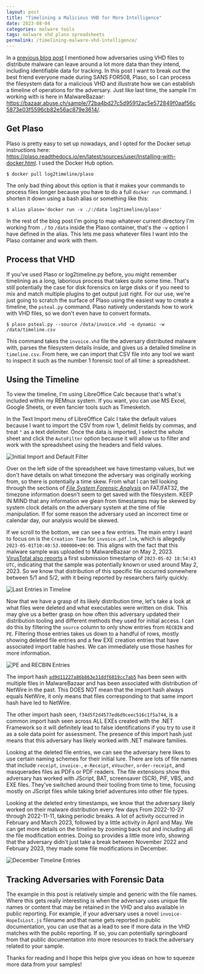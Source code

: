```yaml
---
layout: post
title: "Timelining a Malicious VHD for More Intelligence"
date: 2023-08-04
categories: malware tools
tags: malware vhd plaso spreadsheets
permalink: /timelining-malware-vhd-intelligence/
---
```


In a [previous blog post](https://psyrun.github.io/vhd-malware-an-excellent-choice/) I mentioned how adversaries using VHD files to distribute malware can leave around a lot more data than they intend, including identifiable data for tracking. In this post I want to break out the best friend everyone made during SANS FOR508, Plaso, so I can process the filesystem data for a malicious VHD and illustrate how we can establish a timeline of operations for the adversary. Just like last time, the sample I'm working with is here in MalwareBazaar: <https://bazaar.abuse.ch/sample/72ba4bd27c5d95912ac5e572849f0aaf56c5873e03f5596cb82e56ac879e3614/>.

## Get Plaso

Plaso is pretty easy to set up nowadays, and I opted for the Docker setup instructions here: <https://plaso.readthedocs.io/en/latest/sources/user/Installing-with-docker.html>. I used the Docker Hub option.

```console
$ docker pull log2timeline/plaso
```

The only bad thing about this option is that it makes your commands to process files longer because you have to do a full `docker run` command. I shorten it down using a bash alias or something like this:

```console
$ alias plaso='docker run -v ./:/data log2timeline/plaso'
```

In the rest of the blog post I'm going to map whatever current directory I'm working from `./` to `/data` inside the Plaso container, that's the `-v` option I have defined in the alias. This lets me pass whatever files I want into the Plaso container and work with them.

## Process that VHD

If you've used Plaso or log2timeline.py before, you might remember timelining as a long, laborious process that takes quite some time. That's still potentially the case for disk forensics on large disks or if you need to mix and match multiple plugins to get output just right. For our use, we're just going to scratch the surface of Plaso using the easiest way to create a timeline, the `psteal.py` command. Plaso natively understands how to work with VHD files, so we don't even have to convert formats.

```console
$ plaso psteal.py --source /data/invoice.vhd -o dynamic -w /data/timeline.csv
```

This command takes the `invoice.vhd` file the adversary distributed malware with, parses the filesystem details inside, and gives us a detailed timeline in `timeline.csv`. From here, we can import that CSV file into any tool we want to inspect it such as the number 1 forensic tool of all time: a spreadsheet.

## Using the Timeline

To view the timeline, I'm using LibreOffice Calc because that's what's included within my REMnux system. If you want, you can use MS Excel, Google Sheets, or even fancier tools such as Timesketch.

In the Text Import menu of LibreOffice Calc I take the default values because I want to import the CSV from row 1, delimit fields by commas, and treat `"` as a text delimiter. Once the data is imported, I select the whole sheet and click the `AutoFilter` option because it will allow us to filter and work with the spreadsheet using the headers and field values.

![Initial Import and Default Filter](/assets/images/timelining-malware-vhd-intelligence/initial-import.webp)

Over on the left side of the spreadsheet we have timestamp values, but we don't have details on what timezone the adversary was originally working from, so there is potentially a time skew. From what I can tell looking through the sections of _[File System Forensic Analysis](https://www.amazon.com/System-Forensic-Analysis-Brian-Carrier/dp/0321268172)_ on FAT/FAT32, the timezone information doesn't seem to get saved with the filesystem. KEEP IN MIND that any information we glean from timestamps may be skewed by system clock details on the adversary system at the time of file manipulation. If for some reason the adversary used an incorrect time or calendar day, our analysis would be skewed.

If we scroll to the bottom, we can see a few entries. The main entry I want to focus on is the `Creation Time` for `invoice.pdf.lnk`, which is allegedly `2023-05-01T10:40:53.000000+00:00`. This aligns with the fact that this malware sample was uploaded to MalwareBazaar on May 2, 2023. [VirusTotal also reports](https://www.virustotal.com/gui/file/72ba4bd27c5d95912ac5e572849f0aaf56c5873e03f5596cb82e56ac879e3614/details) a first submission timestamp of `2023-05-02 18:54:43 UTC`, indicating that the sample was potentially known or used around May 2, 2023. So we know that distribution of this specific file occurred somewhere between 5/1 and 5/2, with it being reported by researchers fairly quickly.

![Last Entries in Timeline](/assets/images/timelining-malware-vhd-intelligence/last-entries.webp)

Now that we have a grasp of its likely distribution time, let's take a look at what files were deleted and what executables were written on disk. This may give us a better grasp on how often this adversary updated their distribution tooling and different methods they used for initial access. I can do this by filtering the `source` column to only show entries from `RECBIN` and `PE`. Filtering those entries takes us down to a handful of rows, mostly showing deleted file entries and a few EXE creation entries that have associated import table hashes. We can immediately use those hashes for more information.

![PE and RECBIN Entries](/assets/images/timelining-malware-vhd-intelligence/pe-recbin-entries.webp)

The import hash [`ad9d11227a86b863e31ddf6019cc7ab5`](https://bazaar.abuse.ch/browse.php?search=imphash:ad9d11227a86b863e31ddf6019cc7ab5) has been seen with multiple files in MalwareBazaar and has been associated with distribution of NetWire in the past. This DOES NOT mean that the import hash always equals NetWire, it only means that files corresponding to that same import hash have led to NetWire. 

The other import hash seen, `f34d5f2d4577ed6d9ceec516c1f5a744`, is a common import hash seen across ALL EXEs created with the .NET Framework so it will definitely lead to false identifications if you try to use it as a sole data point for assessment. The presence of this import hash just means that this adversary has likely worked with .NET malware families.

Looking at the deleted file entries, we can see the adversary here likes to use certain naming schemes for their initial lure. There are lots of file names that include `receipt`, `invoice-`, `e-Receipt`, `eVoucher`, `order-receipt`, and masquerades files as PDFs or PDF readers. The file extensions show this adversary has worked with JScript, BAT, screensaver (SCR), PIF, VBS, and EXE files. They've switched around their tooling from time to time, focusing mostly on JScript files while taking brief adventures into other file types.

Looking at the deleted entry timestamps, we know that the adversary likely worked on their malware distribution every few days From 2022-10-27 through 2022-11-11, taking periodic breaks. A lot of activity occurred in February and March 2023, followed by a little activity in April and May. We can get more details on the timeline by zooming back out and including all the file modification entries. Doing so provides a little more info, showing that the adversary didn't just take a break between November 2022 and February 2023, they made some file modifications in December.

![December Timeline Entries](/assets/images/timelining-malware-vhd-intelligence/december-details.webp)


## Tracking Adversaries with Forensic Data

The example in this post is relatively simple and generic with the file names. Where this gets really interesting is when the adversary uses unique file names or content that may be retained in the VHD and also available in public reporting. For example, if your adversary uses a novel `invoice-HopeIsLost.js` filename and that name gets reported in public documentation, you can use that as a lead to see if more data in the VHD matches with the public reporting. If so, you can potentially springboard from that public documentation into more resources to track the adversary related to your sample.

Thanks for reading and I hope this helps give you ideas on how to squeeze more data from your samples!
